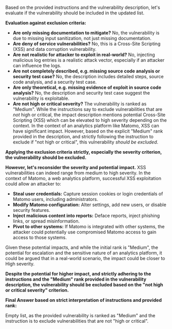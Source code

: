 Based on the provided instructions and the vulnerability description, let's evaluate if the vulnerability should be included in the updated list.

**Evaluation against exclusion criteria:**

* **Are only missing documentation to mitigate?** No, the vulnerability is due to missing input sanitization, not just missing documentation.
* **Are deny of service vulnerabilities?** No, this is a Cross-Site Scripting (XSS) and data corruption vulnerability.
* **Are not realistic for attacker to exploit in real-world?** No, injecting malicious log entries is a realistic attack vector, especially if an attacker can influence the logs.
* **Are not completely described, e.g. missing source code analysis or security test case?** No, the description includes detailed steps, source code analysis, and a security test case.
* **Are only theoretical, e.g. missing evidence of exploit in source code analysis?** No, the description and security test case suggest the vulnerability is exploitable.
* **Are not high or critical severity?** The vulnerability is ranked as "Medium".  While the instructions say to exclude vulnerabilities that are *not* high or critical, the impact description mentions potential Cross-Site Scripting (XSS) which can be elevated to high severity depending on the context. In the context of an analytics platform like Matomo, XSS can have significant impact. However, based on the explicit "Medium" rank provided in the description, and strictly following the instruction to exclude if "not high or critical", this vulnerability *should be excluded*.

**Applying the exclusion criteria strictly, especially the severity criterion, the vulnerability should be excluded.**

**However, let's reconsider the severity and potential impact.** XSS vulnerabilities can indeed range from medium to high severity.  In the context of Matomo, a web analytics platform, successful XSS exploitation could allow an attacker to:

* **Steal user credentials:** Capture session cookies or login credentials of Matomo users, including administrators.
* **Modify Matomo configuration:** Alter settings, add new users, or disable security features.
* **Inject malicious content into reports:** Deface reports, inject phishing links, or spread misinformation.
* **Pivot to other systems:** If Matomo is integrated with other systems, the attacker could potentially use compromised Matomo access to gain access to those systems.

Given these potential impacts, and while the initial rank is "Medium", the potential for escalation and the sensitive nature of an analytics platform, it could be argued that in a real-world scenario, the impact could be closer to High severity.

**Despite the potential for higher impact, and strictly adhering to the instructions and the "Medium" rank provided in the vulnerability description,  the vulnerability should be excluded based on the "not high or critical severity" criterion.**

**Final Answer based on strict interpretation of instructions and provided rank:**

Empty list, as the provided vulnerability is ranked as "Medium" and the instruction is to exclude vulnerabilities that are not "high or critical".

```markdown